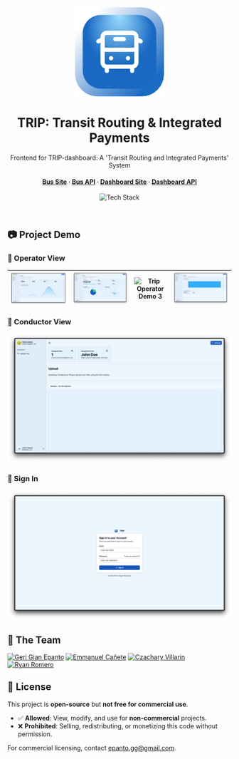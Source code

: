 <div align="center">

  <img src="/public/logo.png" alt="logo" width="200" height="auto" />
  <h1>TRIP: Transit Routing & Integrated Payments</h1>
  
  <p>
    Frontend for TRIP-dashboard: A 'Transit Routing and Integrated Payments' System 
  </p>

  <h4>
    <a href="https://github.com/gian-gg/TRIP-bus">Bus Site</a>
  <span> · </span>
    <a href="https://github.com/Ehmann37/TRIP-bus-api">Bus API</a>
  <span> · </span>
    <a href="https://github.com/gian-gg/TRIP-dashboard">Dashboard Site</a>
  <span> · </span>
    <a href="https://github.com/Ehmann37/TRIP-dashboard-api">Dashboard API</a>
  </h4>

![Tech Stack](https://skills-icons.vercel.app/api/icons?i=react,ts,vite,axios,tailwind,shadcnui,lucide)

</div>

<br />

## 📷 Project Demo

### 🚌 Operator View

| <img src="/docs/operator1.png" alt="Trip Operator Demo 1" /> | <img src="/docs/operator2.png" alt="Trip Operator Demo 2" /> | <img src="/Operator/operator3.png" alt="Trip Operator Demo 3" /> | <img src="/docs/operator3.png" alt="Trip Operator Demo 4" /> |
| ------------------------------------------------------------ | ------------------------------------------------------------ | ---------------------------------------------------------------- | ------------------------------------------------------------ |

### 👨 Conductor View

<div align="center"> 
  <img src="/docs/conductor.png" alt="Trip Conductor Demo" />
</div>

### 📝 Sign In

<div align="center"> 
  <img src="/docs/signin.png" alt="Trip Sign In Demo" />
</div>

## 👥 The Team

[![Geri Gian Epanto](https://github.com/gian-gg.png?size=48 'Geri Gian Epanto')](https://github.com/gian-gg) [![Emmanuel Cañete](https://github.com/Ehmann37.png?size=48 'Emmanuel Cañete')](https://github.com/Ehmann37) [![Czachary Villarin](https://github.com/ccxavi.png?size=48 'Czachary Villarin')](https://github.com/ccxavi) [![Ryan Romero](https://github.com/arynn1.png?size=48 'Ryan Romero')](https://github.com/arynn1)

## 📜 License

This project is **open-source** but **not free for commercial use**.

- ✅ **Allowed**: View, modify, and use for **non-commercial** projects.
- ❌ **Prohibited**: Selling, redistributing, or monetizing this code without permission.

For commercial licensing, contact epanto.gg@gmail.com.
